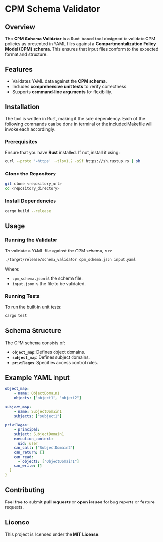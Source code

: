 # CPM Schema Validator

## Overview
The **CPM Schema Validator** is a Rust-based tool designed to validate CPM policies as presented in YAML files against a **Compartmentalization Policy Model (CPM) schema**. This ensures that input files conform to the expected format and structure.

## Features
- Validates YAML data against the **CPM schema**.
- Includes **comprehensive unit tests** to verify correctness.
- Supports **command-line arguments** for flexibility.

## Installation

The tool is written in Rust, making it the sole dependency.
Each of the following commands can be done in terminal or
the included Makefile will invoke each accordingly.

### Prerequisites
Ensure that you have **Rust** installed. If not, install it using:
```sh
curl --proto '=https' --tlsv1.2 -sSf https://sh.rustup.rs | sh
```

### Clone the Repository
```sh
git clone <repository_url>
cd <repository_directory>
```

### Install Dependencies
```sh
cargo build --release
```

## Usage

### Running the Validator
To validate a YAML file against the CPM schema, run:
```sh
./target/release/schema_validator cpm_schema.json input.yaml
```
Where:
- `cpm_schema.json` is the schema file.
- `input.json` is the file to be validated.

### Running Tests
To run the built-in unit tests:
```sh
cargo test
```

## Schema Structure
The CPM schema consists of:
- **`object_map`**: Defines object domains.
- **`subject_map`**: Defines subject domains.
- **`privileges`**: Specifies access control rules.

## Example YAML Input
```yaml
object_map:
    - name: ObjectDomain1
    objects: ["object1", "object2"]
  
subject_map:
    - name: SubjectDomain1
    subjects: ["subject1"]
  
privileges:
    - principal:
    subject: SubjectDomain1
    execution_context:
      uid: user
    can_call: ["SubjectDomain2"]
    can_return: []
    can_read:
      - objects: ["ObjectDomain1"]
    can_write: []
  ]
}
```

## Contributing
Feel free to submit **pull requests** or **open issues** for bug reports or feature requests.

## License
This project is licensed under the **MIT License**.
